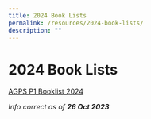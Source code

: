 ```yaml
---
title: 2024 Book Lists
permalink: /resources/2024-book-lists/
description: ""
---
```

2024 Book Lists
===============

<a href="/files/Booklist/2023/AGPS%20P1%20Booklist%202024.pdf" target="_blank">AGPS P1 Booklist 2024</a>




_Info correct as of&nbsp;**26 Oct 2023**_